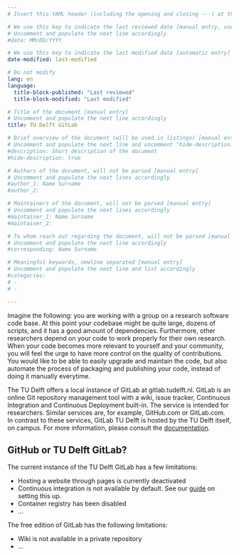 ```yaml
---
# Insert this YAML header (including the opening and closing ---) at the beginning of the document and fill it out accordingly

# We use this key to indicate the last reviewed date [manual entry, use MM/DD/YYYY]
# Uncomment and populate the next line accordingly
#date: MM/DD/YYYY

# We use this key to indicate the last modified date [automatic entry]
date-modified: last-modified

# Do not modify
lang: en
language: 
  title-block-published: "Last reviewed"
  title-block-modified: "Last modified"

# Title of the document [manual entry]
# Uncomment and populate the next line accordingly
title: TU Delft GitLab

# Brief overview of the document (will be used in listings) [manual entry]
# Uncomment and populate the next line and uncomment "hide-description: true".
#description: Short description of the document
#hide-description: true

# Authors of the document, will not be parsed [manual entry]
# Uncomment and populate the next lines accordingly
#author_1: Name Surname
#author_2:

# Maintainers of the document, will not be parsed [manual entry]
# Uncomment and populate the next lines accordingly
#maintainer_1: Name Surname
#maintainer_2:

# To whom reach out regarding the document, will not be parsed [manual entry]
# Uncomment and populate the next line accordingly
#corresponding: Name Surname

# Meaningful keywords, newline separated [manual entry]
# Uncomment and populate the next line and list accordingly
#categories: 
# - 
# - 

---
```


Imagine the following: you are working with a group on a research software code base. At this point your codebase might be quite large, dozens of scripts, and it has a good amount of dependencies. Furthermore, other researchers depend on your code to work properly for their own research. When your code becomes more relevant to yourself and your community, you will feel the urge to have more control on the quality of contributions. You would like to be able to easily upgrade and maintain the code, but also automate the process of packaging and publishing your code, instead of doing it manually everytime. 

The TU Delft offers a local instance of GitLab at gitlab.tudelft.nl. GitLab is an online Git repository management tool with a wiki, issue tracker, Continuous Integration and Continuous Deployment built-in. The service is intended for researchers. Similar services are, for example, GitHub.com or GitLab.com. In contrast to these services, GitLab TU Delft is hosted by the TU Delft itself, on campus. For more information, please consult the [documentation](https://gitlab.tudelft.nl/help).


## GitHub or TU Delft GitLab?
The current instance of the TU Delft GitLab has a few limitations:

- Hosting a website through pages is currently deactivated
- Continuous integration is not available by default. See our [guide](./gitlab_docker.md) on setting this up.
- Container registry has been disabled
- ...

The free edition of GitLab has the following limitations:

- Wiki is not available in a private repository
- ...
